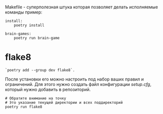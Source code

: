 Makefile - суперполезная штука которая позволяет делать исполняемые команды 
пример:
```
install:
	poetry install

brain-games:
	poetry run brain-game
```

# flake8
```
`poetry add --group dev flake8`.
```
После установки его можно настроить под набор ваших правил и ограничений. Для этого нужно создать файл конфигурации _setup.cfg_, который нужно добавить в репозиторий.
```
# Обратите внимание на точку
# Это указание текущей директории и всех поддиректорий
poetry run flake8 
```
